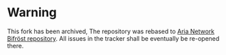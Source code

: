 # Warning

This fork has been archived,
The repository was rebased to [Aria Network Bifröst repository](https://github.com/arianetwork/bifrost). All issues in the tracker shall be eventually be re-opened there.
